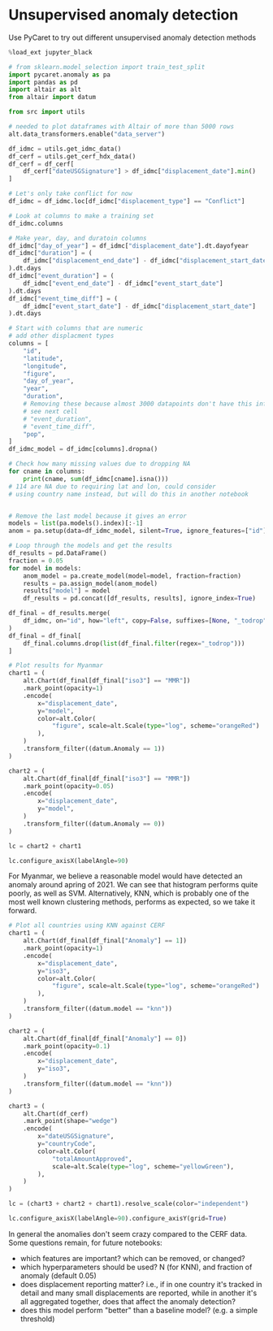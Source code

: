 # Unsupervised anomaly detection

Use PyCaret to try out different unsupervised anomaly detection methods

```python
%load_ext jupyter_black
```

```python
# from sklearn.model_selection import train_test_split
import pycaret.anomaly as pa
import pandas as pd
import altair as alt
from altair import datum

from src import utils
```

```python
# needed to plot dataframes with Altair of more than 5000 rows
alt.data_transformers.enable("data_server")
```

```python
df_idmc = utils.get_idmc_data()
df_cerf = utils.get_cerf_hdx_data()
df_cerf = df_cerf[
    df_cerf["dateUSGSignature"] > df_idmc["displacement_date"].min()
]
```

```python
# Let's only take conflict for now
df_idmc = df_idmc.loc[df_idmc["displacement_type"] == "Conflict"]
```

```python
# Look at columns to make a training set
df_idmc.columns
```

```python
# Make year, day, and duratoin columns
df_idmc["day_of_year"] = df_idmc["displacement_date"].dt.dayofyear
df_idmc["duration"] = (
    df_idmc["displacement_end_date"] - df_idmc["displacement_start_date"]
).dt.days
df_idmc["event_duration"] = (
    df_idmc["event_end_date"] - df_idmc["event_start_date"]
).dt.days
df_idmc["event_time_diff"] = (
    df_idmc["event_start_date"] - df_idmc["displacement_start_date"]
).dt.days
```

```python
# Start with columns that are numeric
# add other displacment types
columns = [
    "id",
    "latitude",
    "longitude",
    "figure",
    "day_of_year",
    "year",
    "duration",
    # Removing these because almost 3000 datapoints don't have this info,
    # see next cell
    # "event_duration",
    # "event_time_diff",
    "pop",
]
df_idmc_model = df_idmc[columns].dropna()
```

```python
# Check how many missing values due to dropping NA
for cname in columns:
    print(cname, sum(df_idmc[cname].isna()))
# 114 are NA due to requiring lat and lon, could consider
# using country name instead, but will do this in another notebook
```

```python

```

```python
# Remove the last model because it gives an error
models = list(pa.models().index)[:-1]
anom = pa.setup(data=df_idmc_model, silent=True, ignore_features=["id"])
```

```python
# Loop through the models and get the results
df_results = pd.DataFrame()
fraction = 0.05
for model in models:
    anom_model = pa.create_model(model=model, fraction=fraction)
    results = pa.assign_model(anom_model)
    results["model"] = model
    df_results = pd.concat([df_results, results], ignore_index=True)
```

```python
df_final = df_results.merge(
    df_idmc, on="id", how="left", copy=False, suffixes=[None, "_todrop"]
)
df_final = df_final[
    df_final.columns.drop(list(df_final.filter(regex="_todrop")))
]
```

```python
# Plot results for Myanmar
chart1 = (
    alt.Chart(df_final[df_final["iso3"] == "MMR"])
    .mark_point(opacity=1)
    .encode(
        x="displacement_date",
        y="model",
        color=alt.Color(
            "figure", scale=alt.Scale(type="log", scheme="orangeRed")
        ),
    )
    .transform_filter((datum.Anomaly == 1))
)

chart2 = (
    alt.Chart(df_final[df_final["iso3"] == "MMR"])
    .mark_point(opacity=0.05)
    .encode(
        x="displacement_date",
        y="model",
    )
    .transform_filter((datum.Anomaly == 0))
)

lc = chart2 + chart1

lc.configure_axisX(labelAngle=90)
```

For Myanmar, we believe a reasonable model would have
detected an anomaly around apring of 2021. We can see
that histogram performs quite poorly, as well as SVM.
Alternatively, KNN, which is probably one of the most
well known clustering methods, performs as expected,
so we take it forward.

```python
# Plot all countries using KNN against CERF
chart1 = (
    alt.Chart(df_final[df_final["Anomaly"] == 1])
    .mark_point(opacity=1)
    .encode(
        x="displacement_date",
        y="iso3",
        color=alt.Color(
            "figure", scale=alt.Scale(type="log", scheme="orangeRed")
        ),
    )
    .transform_filter((datum.model == "knn"))
)

chart2 = (
    alt.Chart(df_final[df_final["Anomaly"] == 0])
    .mark_point(opacity=0.1)
    .encode(
        x="displacement_date",
        y="iso3",
    )
    .transform_filter((datum.model == "knn"))
)

chart3 = (
    alt.Chart(df_cerf)
    .mark_point(shape="wedge")
    .encode(
        x="dateUSGSignature",
        y="countryCode",
        color=alt.Color(
            "totalAmountApproved",
            scale=alt.Scale(type="log", scheme="yellowGreen"),
        ),
    )
)

lc = (chart3 + chart2 + chart1).resolve_scale(color="independent")

lc.configure_axisX(labelAngle=90).configure_axisY(grid=True)
```

In general the anomalies don't seem crazy compared to the
CERF data. Some questions remain, for future notebooks:

- which features are important? which can be removed, or changed?
- which hyperparameters should be used? N (for KNN), and fraction of
  anomaly (default 0.05)
- does displacement reporting matter? i.e., if in one country it's tracked
  in detail and many small displacements are reported, while in another
  it's all aggregated together, does that affect the anomaly detection?
- does this model perform "better" than a baseline model? (e.g. a simple threshold)

```python

```
